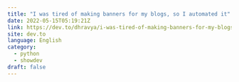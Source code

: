 ```yaml
---
title: "I was tired of making banners for my blogs, so I automated it"
date: 2022-05-15T05:19:21Z
link: https://dev.to/dhravya/i-was-tired-of-making-banners-for-my-blogs-so-i-automated-it-5hnd?utm_medium=RSS&utm_source=news.12bit.vn
site: dev.to
language: English
category:
  - python
  - showdev
draft: false
---
```

